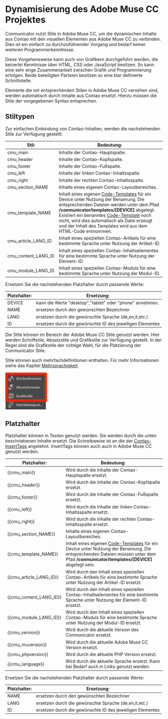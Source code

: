 # Dynamisierung des Adobe Muse CC Projektes

Conmunicator nutzt Stile in Adobe Muse CC, um die dynamischen Inhalte aus Contao mit den visuellen Elementen aus Adobe Muse CC zu verbinden. Dies ist ein einfach zu durchzuführender Vorgang und bedarf keiner weiteren Programmierkenntnisse.

Diese Vorgehensweise kann auch von Grafikern durchgeführt werden, die keinerlei Kenntnisse über HTML, CSS oder JavaScript besitzen. So kann eine sehr enge Zusammenarbeit zwischen Grafik und Programmierung erfolgen. Beide beteiligten Parteien besitzen so eine klar definierte Schnittstelle.

Elemente die mit entsprechenden Stilen in Adobe Muse CC versehen sind, werden automatisch durch Inhalte aus Contao ersetzt. Hierzu müssen die Stile der vorgegebenen Syntax entsprechen.

## Stiltypen

Zur einfachen Einbindung von Contao-Inhalten, werden die nachstehenden Stile zur Verfügung gestellt:

| Stil: | Bedeutung: |
| -- | -- |
| cmu_main | Inhalte der Contao-Hauptspalte.|
| cmu_header | Inhalte der Contao-Kopfspalte.|
| cmu_footer | Inhalte der Contao-Fußspalte.|
| cmu_left | Inhalte der linken Contao-Inhaltsspalte.|
| cmu_right | Inhalte der rechten Contao-Inhaltsspalte.|
| cmu_section_NAME | Inhalte eines eigenen Contao-Layoutbereiches.|
| cmu_template_NAME | Inhalt eines eigenen [Code-Templates](templating.md) für ein Device unter Nutzung der Benamung. Die entsprechenden Dateien werden unter dem Pfad **/conmunicator/templates/[DEVICE]** abgelegt. Existiert ein benanntes [Code-Template](templating.md) noch nicht, wird dies automatisch als Datei erzeugt und der Inhalt des Tamplates wird aus dem HTML-Code entnommen.|
| cmu_article_LANG_ID | Inhalt eines speziellen Contao-Artikels für eine bestimmte Sprache unter Nutzung der Artikel-ID.|
| cmu_content_LANG_ID | Inhalt eines speziellen Contao-Inhaltselementes für eine bestimmte Sprache unter Nutzung der Element-ID.|
| cmu_module_LANG_ID | Inhalt eines speziellen Contao-Moduls für eine bestimmte Sprache unter Nutzung der Modul-ID.|

Ersetzen Sie die nachstehenden Platzhalter durch passende Werte:

| Platzhalter: | Ersetzung: |
| -- | -- |
| DEVICE | kann die Werte "desktop","tablet" oder "phone" annehmen.|
| NAME | ersetzen durch den gewünschten Bezeichner|
| LANG | ersetzen durch die gewünschte Sprache (de,en,it,etc.)|
| ID | ersetzen durch die gewünschte ID des jeweiligen Elementes|

Die Stile können im Bereich der Adobe Muse CC Stile genutzt werden. Hier werden Schriftstile, Absatzstile und Grafikstile zur Verfügung gestellt. In der Regel sind die Grafikstile der richtige Wahl, für die Platzierung der Conmunicator Stile.

Stile können auch mehrfachdefinitionen enthalten. Für mehr Informationen siehe das Kapitel [Mehrsprachigkeit](cmu_multilanguage.md).

![](images/dynamic/muse_style_panels.png)

## Platzhalter

Platzhalter können in Texten genutzt werden. Sie werden durch die unten beschriebenen Inhalte ersetzt. Die Schreibweise ist an die der [Contao-InsertTags](https://docs.contao.org/books/manual/3.5/de/04-inhalte-verwalten/inserttags.html) angelehnt. InsertTags können auch auch in Adobe Muse CC genutzt werden.

| Platzhalter: | Bedeutung: |
| -- | -- |
| \{\{cmu_main\}\} | Wird durch die Inhalte der Contao-Hauptspalte ersetzt.|
| \{\{cmu_header\}\} | Wird durch die Inhalte der Contao-Kopfspalte ersetzt.|
| \{\{cmu_footer\}\} | Wird durch die Inhalte der Contao-Fußspalte ersetzt.|
| \{\{cmu_left\}\} | Wird durch die Inhalte der linken Contao-Inhaltsspalte ersetzt.|
| \{\{cmu_right\}\} | Wird durch die Inhalte der rechten Contao-Inhaltsspalte ersetzt.|
| \{\{cmu_section_NAME\}\} | Inhalte eines eigenen Contao-Layoutbereiches.|
| \{\{cmu_template_NAME\}\} | Inhalt eines eigenen [Code-Templates](templating.md) für ein Device unter Nutzung der Benamung. Die entsprechenden Dateien müssen unter dem Pfad **/conmunicator/templates/[DEVICE]** abgelegt sein.|
| \{\{cmu_article_LANG_ID\}\} | Wird durch den Inhalt eines speziellen Contao-Artikels für eine bestimmte Sprache unter Nutzung der Artikel-ID ersetzt.|
| \{\{cmu_content_LANG_ID\}\} | Wird durch den Inhalt eines speziellen Contao-Inhaltselementes für eine bestimmte Sprache unter Nutzung der Element-ID ersetzt.|
| \{\{cmu_module_LANG_ID\}\} | Wird durch den Inhalt eines speziellen Contao-Moduls für eine bestimmte Sprache unter Nutzung der Modul-ID ersetzt.|
| \{\{cmu_version\}\} | Wird durch die aktuelle Version des Conmunicator ersetzt.|
| \{\{cmu_muversion\}\} | Wird durch die aktuelle Adobe Muse CC Version ersetzt.|
| \{\{cmu_phpversion\}\} | Wird durch die aktuelle PHP Version ersetzt.|
| \{\{cmu_language\}\} | Wird durch die aktuelle Sprache ersetzt. Kann bei Bedarf auch in Links genutzt werden.|

Ersetzen Sie die nachstehenden Platzhalter durch passende Werte:

| Platzhalter: | Ersetzung: |
| -- | -- |
| NAME | ersetzen durch den gewünschten Bezeichner|
| LANG | ersetzen durch die gewünschte Sprache (de,en,it,etc.)|
| ID | ersetzen durch die gewünschte ID des jeweiligen Elementes|


